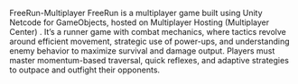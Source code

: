 FreeRun-Multiplayer
FreeRun is a multiplayer game built using Unity Netcode for GameObjects, hosted on Multiplayer Hosting (Multiplayer Center) . It’s a runner game with combat mechanics, where tactics revolve around efficient movement, strategic use of power-ups, and understanding enemy behavior to maximize survival and damage output. Players must master momentum-based traversal, quick reflexes, and adaptive strategies to outpace and outfight their opponents.
